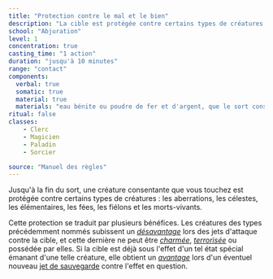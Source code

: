 ```yaml
---
title: "Protection contre le mal et le bien"
description: "La cible est protégée contre certains types de créatures."
school: "Abjuration"
level: 1
concentration: true
casting_time: "1 action"
duration: "jusqu'à 10 minutes"
range: "contact"
components:
  verbal: true
  somatic: true
  material: true
  materials: "eau bénite ou poudre de fer et d'argent, que le sort consume"
ritual: false
classes:
    - Clerc
    - Magicien
    - Paladin
    - Sorcier

source: "Manuel des règles"
---
```

Jusqu'à la fin du sort, une créature consentante que vous touchez est protégée contre certains types de créatures : les aberrations, les célestes, les élémentaires, les fées, les fiélons et les morts-vivants.

Cette protection se traduit par plusieurs bénéfices. Les créatures des types précédemment nommés subissent un [_désavantage_](/utiliser-les-caracteristiques/#avantage-et-desavantage) lors des jets d'attaque contre la cible, et cette dernière ne peut être [_charmée_](/gerer-la-sante-du-personnage/#charme), [_terrorisée_](/gerer-la-sante-du-personnage/#terrorise) ou possédée par elles. Si la cible est déjà sous l'effet d'un tel état spécial émanant d'une telle créature, elle obtient un [_avantage_](/utiliser-les-caracteristiques/#avantage-et-desavantage) lors d'un éventuel nouveau [jet de sauvegarde](/utiliser-les-caracteristiques/#jets-de-sauvegarde) contre l'effet en question.
